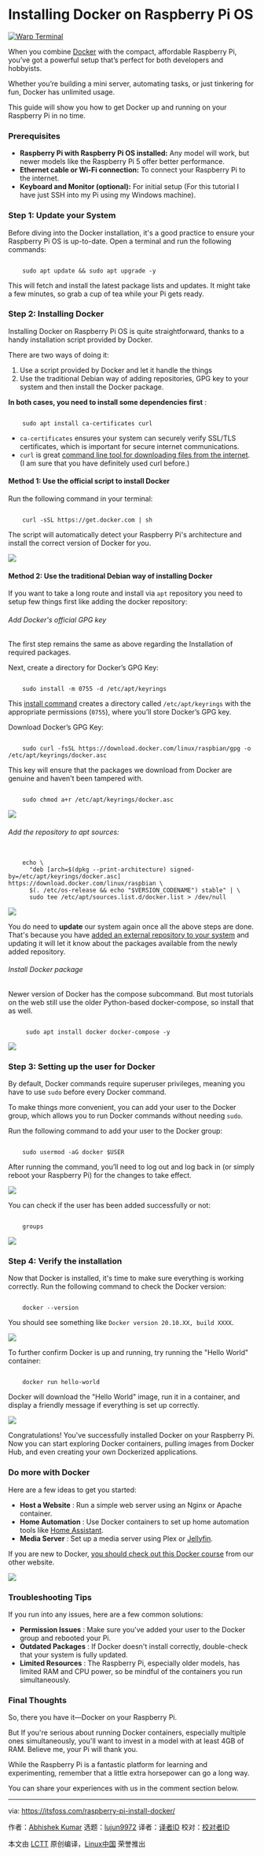 [#]: subject: "Installing Docker on Raspberry Pi OS"
[#]: via: "https://itsfoss.com/raspberry-pi-install-docker/"
[#]: author: "Abhishek Kumar https://itsfoss.com/author/abhishek-kumar/"
[#]: collector: "lujun9972/lctt-scripts-1705972010"
[#]: translator: " "
[#]: reviewer: " "
[#]: publisher: " "
[#]: url: " "

Installing Docker on Raspberry Pi OS
======

[![Warp Terminal][1]][2]

When you combine [Docker][3] with the compact, affordable Raspberry Pi, you’ve got a powerful setup that’s perfect for both developers and hobbyists.

Whether you’re building a mini server, automating tasks, or just tinkering for fun, Docker has unlimited usage.

This guide will show you how to get Docker up and running on your Raspberry Pi in no time.

### Prerequisites

  * **Raspberry Pi with Raspberry Pi OS installed:** Any model will work, but newer models like the Raspberry Pi 5 offer better performance.
  * **Ethernet cable or Wi-Fi connection:** To connect your Raspberry Pi to the internet.
  * **Keyboard and Monitor (optional):** For initial setup (For this tutorial I have just SSH into my Pi using my Windows machine).



### Step 1: Update your System

Before diving into the Docker installation, it's a good practice to ensure your Raspberry Pi OS is up-to-date. Open a terminal and run the following commands:

```

    sudo apt update && sudo apt upgrade -y

```

This will fetch and install the latest package lists and updates. It might take a few minutes, so grab a cup of tea while your Pi gets ready.

### Step 2: Installing Docker

Installing Docker on Raspberry Pi OS is quite straightforward, thanks to a handy installation script provided by Docker.

There are two ways of doing it:

  1. Use a script provided by Docker and let it handle the things
  2. Use the traditional Debian way of adding repositories, GPG key to your system and then install the Docker package.



**In both cases, you need to install some dependencies first** :

```

    sudo apt install ca-certificates curl

```

  * `ca-certificates` ensures your system can securely verify SSL/TLS certificates, which is important for secure internet communications.
  * `curl` is great [command line tool for downloading files from the internet][4]. (I am sure that you have definitely used curl before.)



#### Method 1: Use the official script to install Docker

Run the following command in your terminal:

```

    curl -sSL https://get.docker.com | sh

```

The script will automatically detect your Raspberry Pi's architecture and install the correct version of Docker for you.

![][5]

#### Method 2: Use the traditional Debian way of installing Docker

If you want to take a long route and install via `apt` repository you need to setup few things first like adding the docker repository:

###### Add Docker's official GPG key

The first step remains the same as above regarding the Installation of required packages.

Next, create a directory for Docker’s GPG Key:

```

    sudo install -m 0755 -d /etc/apt/keyrings

```

This [install command][6] creates a directory called `/etc/apt/keyrings` with the appropriate permissions (`0755`), where you’ll store Docker’s GPG key.

Download Docker’s GPG Key:

```

    sudo curl -fsSL https://download.docker.com/linux/raspbian/gpg -o /etc/apt/keyrings/docker.asc

```

This key will ensure that the packages we download from Docker are genuine and haven't been tampered with.

```

    sudo chmod a+r /etc/apt/keyrings/docker.asc

```

![][7]

###### Add the repository to apt sources:

```

    echo \
      "deb [arch=$(dpkg --print-architecture) signed-by=/etc/apt/keyrings/docker.asc] https://download.docker.com/linux/raspbian \
      $(. /etc/os-release && echo "$VERSION_CODENAME") stable" | \
      sudo tee /etc/apt/sources.list.d/docker.list > /dev/null

```

![][8]

You do need to **update** our system again once all the above steps are done. That's because you have [added an external repository to your system][9] and updating it will let it know about the packages available from the newly added repository.

###### Install Docker package

Newer version of Docker has the compose subcommand. But most tutorials on the web still use the older Python-based docker-compose, so install that as well.

```

     sudo apt install docker docker-compose -y

```

![][10]

### Step 3: Setting up the user for Docker

By default, Docker commands require superuser privileges, meaning you have to use `sudo` before every Docker command.

To make things more convenient, you can add your user to the Docker group, which allows you to run Docker commands without needing `sudo`.

Run the following command to add your user to the Docker group:

```

    sudo usermod -aG docker $USER

```

After running the command, you’ll need to log out and log back in (or simply reboot your Raspberry Pi) for the changes to take effect.

![][11]

You can check if the user has been added successfully or not:

```

    groups

```

![][12]

### Step 4: Verify the installation

Now that Docker is installed, it's time to make sure everything is working correctly. Run the following command to check the Docker version:

```

    docker --version

```

You should see something like `Docker version 20.10.XX, build XXXX`.

![][13]

To further confirm Docker is up and running, try running the "Hello World" container:

```

    docker run hello-world

```

Docker will download the "Hello World" image, run it in a container, and display a friendly message if everything is set up correctly.

![][14]

Congratulations! You've successfully installed Docker on your Raspberry Pi. Now you can start exploring Docker containers, pulling images from Docker Hub, and even creating your own Dockerized applications.

### Do more with Docker

Here are a few ideas to get you started:

  * **Host a Website** : Run a simple web server using an Nginx or Apache container.
  * **Home Automation** : Use Docker containers to set up home automation tools like [Home Assistant][15].
  * **Media Server** : Set up a media server using Plex or [Jellyfin][16].



If you are new to Docker, [you should check out this Docker course][17] from our other website.

![][18]

### Troubleshooting Tips

If you run into any issues, here are a few common solutions:

  * **Permission Issues** : Make sure you've added your user to the Docker group and rebooted your Pi.
  * **Outdated Packages** : If Docker doesn't install correctly, double-check that your system is fully updated.
  * **Limited Resources** : The Raspberry Pi, especially older models, has limited RAM and CPU power, so be mindful of the containers you run simultaneously.



### Final Thoughts

So, there you have it—Docker on your Raspberry Pi.

But If you're serious about running Docker containers, especially multiple ones simultaneously, you'll want to invest in a model with at least 4GB of RAM. Believe me, your Pi will thank you.

While the Raspberry Pi is a fantastic platform for learning and experimenting, remember that a little extra horsepower can go a long way.

You can share your experiences with us in the comment section below.

--------------------------------------------------------------------------------

via: https://itsfoss.com/raspberry-pi-install-docker/

作者：[Abhishek Kumar][a]
选题：[lujun9972][b]
译者：[译者ID](https://github.com/译者ID)
校对：[校对者ID](https://github.com/校对者ID)

本文由 [LCTT](https://github.com/LCTT/TranslateProject) 原创编译，[Linux中国](https://linux.cn/) 荣誉推出

[a]: https://itsfoss.com/author/abhishek-kumar/
[b]: https://github.com/lujun9972
[1]: https://itsfoss.com/assets/images/warp-terminal.webp
[2]: https://www.warp.dev?utm_source=its_foss&utm_medium=display&utm_campaign=linux_launch
[3]: https://www.docker.com/
[4]: https://itsfoss.com/download-files-from-linux-terminal/
[5]: https://itsfoss.com/content/images/2024/09/docker-installation-script.png
[6]: https://linuxhandbook.com/install-command/
[7]: https://itsfoss.com/content/images/2024/09/adding-docker-gpg-key.png
[8]: https://itsfoss.com/content/images/2024/09/adding-docker-apt-repository.png
[9]: https://itsfoss.com/adding-external-repositories-ubuntu/
[10]: https://itsfoss.com/content/images/2024/09/installing-docker-via-apt.png
[11]: https://itsfoss.com/content/images/2024/09/adding-docker-to-user-groups-and-logout-1.png
[12]: https://itsfoss.com/content/images/2024/09/verifying-docker-groups.png
[13]: https://itsfoss.com/content/images/2024/09/to-check-docker-version.png
[14]: https://itsfoss.com/content/images/2024/09/run-hello-docker.png
[15]: https://www.home-assistant.io
[16]: https://jellyfin.org
[17]: https://courses.linuxhandbook.com/courses/docker-beginner/
[18]: https://courses.linuxhandbook.com/wp-content/uploads/2024/09/cropped-lhb-courses-favicon-270x270.png
